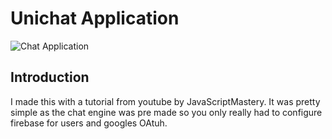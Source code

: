 # Unichat Application

![Chat Application](https://i.ibb.co/GJwyy9m/Bv9-Js3-QLOLY-HD.jpg)

## Introduction
I made this with a tutorial from youtube by JavaScriptMastery. It was pretty simple as the chat engine was pre made so you only really had to configure firebase for users and googles OAtuh.


